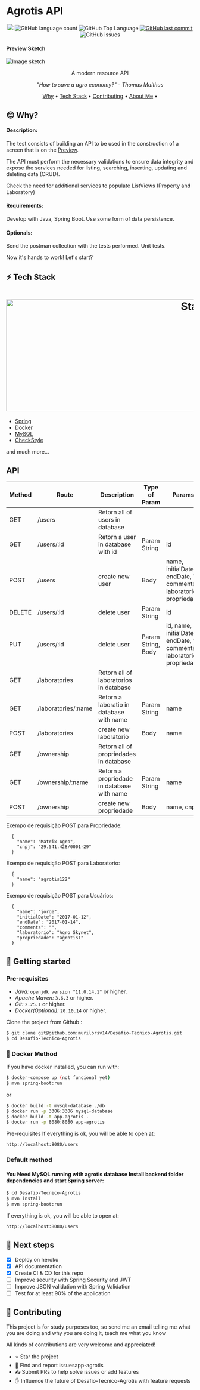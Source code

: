 # Agrotis API

<p align="center">
  <a href="https://codeclimate.com/github/murilorsv14/Desafio-Tecnico-Agrotis/maintainability"><img src="https://api.codeclimate.com/v1/badges/d1cb27ba7514651179e9/maintainability" /></a>
  <img alt="GitHub language count" src="https://img.shields.io/github/languages/count/murilorsv14/Desafio-Tecnico-Agrotis?color=6E40C9">
  <img alt="GitHub Top Language" src="https://img.shields.io/github/languages/top/murilorsv14/Desafio-Tecnico-Agrotis?color=6E40C9">
  <a href="https://github.com/murilorsv14/Delivery-App/commits/main">
    <img alt="GitHub last commit" src="https://img.shields.io/github/last-commit/murilorsv14/Desafio-Tecnico-Agrotis?color=6E40C9">
  </a>
  <img alt="GitHub issues" src="https://img.shields.io/github/issues/murilorsv14/Desafio-Tecnico-Agrotis">
</p>

#### Preview Sketch
<img src="https://github.com/murilorsv14/Desafio-Tecnico-Agrotis/blob/main/print.png?raw=true" width="auto" title="Image sketch">

<p align="center">A modern resource API</p>

<p align="center"><i> "How to save a agro economy?" - Thomas Malthus </i> </p>

<p align="center">
  <a href="#-why">Why</a> •
  <a href="#-tech-stack">Tech Stack</a> •
  <a href="#-contributing">Contributing</a> •
  <a href="https://github.com/murilorsv14">About Me</a> •
</p>

## 😊 **Why?**

<h4>Description:</h4>
<p>
The test consists of building an API to be used in the construction of a screen that is on the <a href="#-Preview Sketch">Preview</a>.

The API must perform the necessary validations to ensure data integrity and
expose the services needed for listing, searching, inserting, updating and deleting
data (CRUD).

Check the need for additional services to populate ListViews (Property and Laboratory)
</p>
<h4>Requirements:</h4>
<p>
Develop with Java, Spring Boot.
Use some form of data persistence.
</p>

<h4>Optionals:</h4>
<p>
Send the postman collection with the tests performed.
Unit tests.
</p>

Now it's hands to work! Let's start?

## ⚡ **Tech Stack**

<h1 align="center">
  <img src="https://miro.medium.com/max/1185/1*gbOHRlqC7Nha-omsHMIBRw.png" alt="Stack" height="300" width="1000">
  <br>
</h1>

- [Spring](https://spring.io/)
- [Docker](https://www.docker.com/)
- [MySQL](https://www.mysql.com/)
- [CheckStyle](https://checkstyle.sourceforge.io/)

and much more...

## API

| Method | Route | Description | Type of Param | Params |
|-------| ------ | ---- | ------ | ---- | 
|GET| /users       |  Retorn all of users in database    |  |  |
|GET| /users/:id       |  Retorn a user in database with id  |   Param String   |  id  |
|POST| /users       |   create new user   |   Body    |   name, initialDate, endDate, ?comments, laboratorio, propriedade   |
|DELETE| /users/:id       |   delete user   |   Param String   |   id   |
|PUT| /users/:id       |   delete user   |   Param String, Body   |   id, name, initialDate, endDate, ?comments, laboratorio, propriedade   |
|GET| /laboratories       |  Retorn all of laboratorios in database    |  |  |
|GET| /laboratories/:name       |  Retorn a laboratio in database with name    |   Param String   |  name  |
|POST| /laboratories       |   create new laboratorio   |   Body    |  name   |
|GET| /ownership       |  Retorn all of propriedades in database    |  |  |
|GET| /ownership/:name       |  Retorn a propriedade in database with name    |   Param String   |  name  |
|POST| /ownership       |   create new propriedade   |   Body    |  name, cnpj   |

Exempo de requisição POST para Propriedade: 
```
  {
    "name": "Matrix Agro",
    "cnpj": "29.541.428/0001-29"
  }
```

Exempo de requisição POST para Laboratorio: 
```
  {
    "name": "agrotis122"
  }
```

Exempo de requisição POST para Usuários:
```
  {
    "name": "jorge",
    "initialDate": "2017-01-12",
    "endDate": "2017-01-14",
    "comments": "",
    "laboratorio": "Agro Skynet",
    "propriedade": "agrotis1"
  }
```

## 🏃 Getting started

### Pre-requisites

- _Java:_ `openjdk version "11.0.14.1"` or higher.
- _Apache Maven:_ `3.6.3` or higher.
- _Git:_ `2.25.1` or higher.
- _Docker(Optional):_ `20.10.14` or higher.

Clone the project from Github :

```sh
$ git clone git@github.com:murilorsv14/Desafio-Tecnico-Agrotis.git
$ cd Desafio-Tecnico-Agrotis
```

### 🐳 Docker Method

If you have docker installed, you can run with:

```sh 
$ docker-compose up (not funcional yet)
$ mvn spring-boot:run
```

or

```sh 
$ docker build -t mysql-database ./db
$ docker run -p 3306:3306 mysql-database
$ docker build -t app-agrotis .
$ docker run -p 8080:8080 app-agrotis
```

Pre-requisites
If everything is ok, you will be able to open at:

```bash
http://localhost:8080/users
```

### Default method

#### You Need MySQL running with agrotis database Install backend folder dependencies and start Spring server:

```sh
$ cd Desafio-Tecnico-Agrotis
$ mvn install
$ mvn spring-boot:run
```

If everything is ok, you will be able to open at:

```bash
http://localhost:8080/users
```

## 👣 Next steps

- [X] Deploy on heroku
- [X] API documentation
- [X] Create CI & CD for this repo
- [ ] Improve security with Spring Security and JWT
- [ ] Improve JSON validation with Spring Validation
- [ ] Test for at least 90% of the application

## 🤝 **Contributing**

This project is for study purposes too, so send me an email telling me what you are doing and why you are doing it, teach me what you know

All kinds of contributions are very welcome and appreciated!

- ⭐️ Star the project
- 🐛 Find and report issuesapp-agrotis
- 📥 Submit PRs to help solve issues or add features
- ✋ Influence the future of Desafio-Tecnico-Agrotis with feature requests

<!-- To learn how to contribute, read the [Contributing Guide](/CONTRIBUTING.md) before making the pull request. -->

<!-- To learn a little more about the implemented architecture, read the [Architecture Design](/ARCHITECTURE.md). -->
